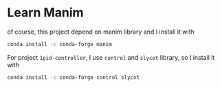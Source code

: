 # Learn Manim

of course, this project depend on manim library and I install it with
```bash
conda install -c conda-forge manim
```

For project `1pid-controller`,
I use `control` and `slycot` library, so I install it with

```bash
conda install -c conda-forge control slycot
```